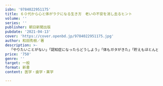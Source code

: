 ```yaml
---
isbn: '9784022951175'
title: ６０代から心と体がラクになる生き方　老いの不安を消し去るヒント
volume: ''
series: ''
publisher: 朝日新聞出版
pubdate: '2021-04-13'
cover: 'https://cover.openbd.jp/9784022951175.jpg'
author: 和田秀樹／著
description: >-
  「やりたいことがない」「認知症になったらどうしよう」「体もガタがきた」「貯えもほとんどない」――。年を重ねるほどに、誰もがそんな心配でいたたまれなくなります。不安をかかえて日々を送るなんて、それほどむなしく、ツラいことはありません。でも、そのような「老後の不安」「老いることへの不安」は、実は単なる思い込みや、高齢者の実態をよく知らない情報に起因しています。言い換えれば、幻想にすぎないことが多いのです。認知症が進むと多くの人は、「多幸的」になります。健康のためとして血圧や血糖値を下げ過ぎたら、体力や活力を失ってしまいます。また、無理な「老後の生きがい」を自分に課して、その生きがいにしばられてしまうようでは本末転倒です。もっと、心も体もラクになりませんか？この本は、幸せに年を重ねていく上で一番やっかいな、「不安」にさよならする本です。それができれば、生きている喜び、明日への欲、身体の調子もあなた本来の状態にもどっていきます。高齢者専門の精神科医が、やさしく解き明かします。
price: '750'
genre: ''
target: 一般
format: 新書
content: 医学・歯学・薬学

---
```

